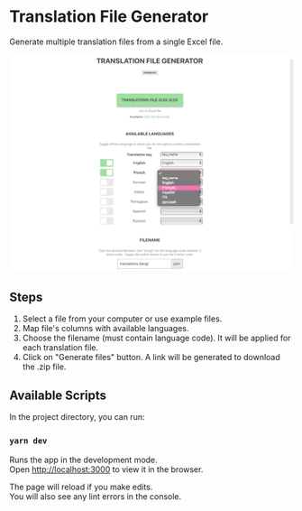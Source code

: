 # Translation File Generator

Generate multiple translation files from a single Excel file.

![Translation File Generator screenshot](./client/src/images/app_screenshot.png?raw=true)

## Steps

1. Select a file from your computer or use example files.
2. Map file's columns with available languages.
3. Choose the filename (must contain language code). It will be applied for each translation file.
4. Click on "Generate files" button. A link will be generated to download the .zip file. 

## Available Scripts

In the project directory, you can run:

### `yarn dev`

Runs the app in the development mode.<br />
Open [http://localhost:3000](http://localhost:3000) to view it in the browser.

The page will reload if you make edits.<br />
You will also see any lint errors in the console.
